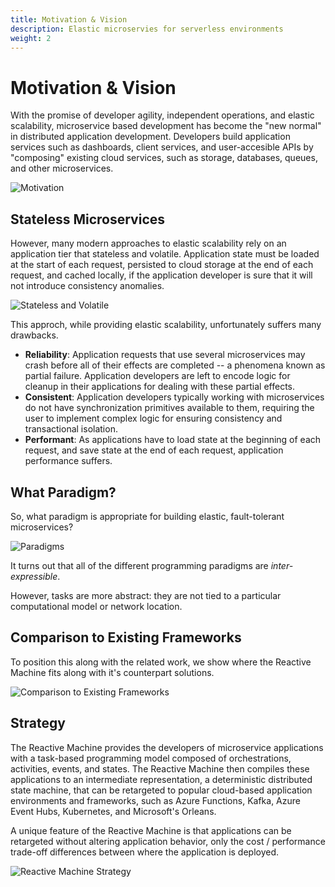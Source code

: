 ```yaml
---
title: Motivation & Vision
description: Elastic microservies for serverless environments
weight: 2
---
```


# Motivation & Vision

With the promise of developer agility, independent operations, and elastic scalability, microservice based development has become the "new normal" in distributed application development.  Developers build application services such as dashboards, client services, and user-accesible APIs by "composing" existing cloud services, such as storage, databases, queues, and other microservices.

![Motivation](/img/motivation.PNG)

## Stateless Microservices

However, many modern approaches to elastic scalability rely on an application tier that stateless and volatile.  Application state must be loaded at the start of each request, persisted to cloud storage at the end of each request, and cached locally, if the application developer is sure that it will not introduce consistency anomalies.  

![Stateless and Volatile](/img/stateless.PNG)

This approch, while providing elastic scalability, unfortunately suffers many drawbacks.

* **Reliability**: Application requests that use several microservices may crash before all of their effects are completed -- a phenomena known as partial failure.   Application developers are left to encode logic for cleanup in their applications for dealing with these partial effects.
* **Consistent**: Application developers typically working with microservices do not have synchronization primitives available to them, requiring the user to implement complex logic for ensuring consistency and transactional isolation.
* **Performant**: As applications have to load state at the beginning of each request, and save state at the end of each request, application performance suffers.

## What Paradigm?

So, what paradigm is appropriate for building elastic, fault-tolerant microservices?  

![Paradigms](/img/paradigms.PNG)

It turns out that all of the different programming paradigms are *inter-expressible*.

However, tasks are more abstract: they are not tied to a particular computational model or network location.

## Comparison to Existing Frameworks

To position this along with the related work, we show where the Reactive Machine fits along with it's counterpart solutions.

![Comparison to Existing Frameworks](/img/comparison.PNG)

## Strategy

The Reactive Machine provides the developers of microservice applications with a task-based programming model composed of orchestrations, activities, events, and states.  The Reactive Machine then compiles these applications to an intermediate representation, a deterministic distributed state machine, that can be retargeted to popular cloud-based application environments and frameworks, such as Azure Functions, Kafka, Azure Event Hubs, Kubernetes, and Microsoft's Orleans.  

A unique feature of the Reactive Machine is that applications can be retargeted without altering application behavior, only the cost / performance trade-off differences between where the application is deployed.

![Reactive Machine Strategy](/img/tactic.PNG)